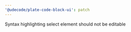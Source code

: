 ```yaml
---
'@udecode/plate-code-block-ui': patch
---
```


Syntax highlighting select element should not be editable
